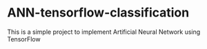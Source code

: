 # ANN-tensorflow-classification
This is a simple project to implement Artificial Neural Network using TensorFlow 
